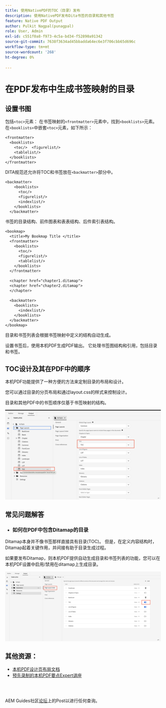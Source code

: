 ```yaml
---
title: 使用NativePDF的TOC（目录）发布
description: 使用NativePDF发布Dita书签的目录和其他书签
feature: Native PDF Output
author: Pulkit Nagpal(punagpal)
role: User, Admin
exl-id: c551f0a8-f973-4c5a-bd34-f52890a91342
source-git-commit: 7638f3634ad45bbadda64ec6e3f706cbb65d696c
workflow-type: tm+mt
source-wordcount: '268'
ht-degree: 0%

---
```


# 在PDF发布中生成书签映射的目录

## 设置书图

包括`<toc>`元素：
在书签映射的`<frontmatter>`元素中，找到`<booklists>`元素。  在`<booklists>`中嵌套`<toc>`元素，如下所示：

```
<frontmatter>
  <booklists>
    <toc/>  <figurelist/>
    <tablelist/>
  </booklists>
</frontmatter>
```

DITA规范还允许将TOC和书签放在`<backmatter>`部分中。


```
<backmatter>
    <booklists>
      <toc/>
      <figurelist/>
      <indexlist/>
    </booklists>
  </backmatter>
```

书签的目录结构、前件图表和表表结构、后件索引表结构。

```
<bookmap>
  <title>My Bookmap Title </title>
  <frontmatter>
    <booklists>
      <toc/>
      <figurelist/>
      <tablelist/>
    </booklists>
  </frontmatter>

  <chapter href="chapter1.ditamap">
  <chapter href="chapter2.ditamap">
  </chapter>

  <backmatter>
    <booklists>
      <indexlist/>
    </booklists>
  </backmatter>
</bookmap>
```

目录和书签列表会根据书签映射中定义的结构自动生成。

设置书签后，使用本机PDF生成PDF输出。 它处理书签图结构和引用，包括目录和书签。

## TOC设计及其在PDF中的顺序

本机PDF功能提供了一种方便的方法来定制目录的布局和设计。

您可以通过目录的分页布局和通过layout.css的样式来控制设计。

目录和其他PDF中的书签顺序仅基于书签映射的结构。

![目录](../assets/publishing/toc.png)


## 常见问题解答

- ### 如何在PDF中包含Ditamap的目录

Ditamap本身并不像书签那样直接具有目录(TOC)。 但是，在定义内容结构时，Ditamap起着关键作用，并间接有助于目录生成过程。

如果要发布Ditamap，则本机PDF提供自动生成目录和书签列表的功能，您可以在本机PDF设置中启用/禁用在ditamap上生成目录。

![启用禁用目录](../assets/publishing/pageorder.png)

## 其他资源：

- [本机PDF设计页布局文档](https://experienceleague.adobe.com/zh-hans/docs/experience-manager-guides/using/install-guide/on-prem-ig/output-gen-config/config-native-pdf-publish/design-page-layout)
- [预先录制的本机PDF要点Expert讲座](https://experienceleague.adobe.com/zh-hans/docs/experience-manager-guides/using/knowledge-base/expert-session/native-pdf-publishing-essentials-feb23)

<br>
<br>

AEM Guides社区[论坛](https://experienceleaguecommunities.adobe.com/t5/experience-manager-guides/ct-p/aem-xml-documentation)上的Post以进行任何查询。



